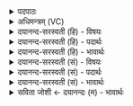<details><summary>पदपाठः</summary>

मधु॑मती॒रिति॒ मधु॑ऽमतीः। नः॒। इषः॑। कृ॒धि॒। यत्। ते॒। सो॒म॒। अदा॑भ्यम्। नाम॑। जागृ॑वि। तस्मै॑। ते॒। सो॒म॒। सोमा॑य। स्वाहा॑। स्वाहा॑। उ॒रु। अ॒न्तरि॑क्षम्। अनु॑। ए॒मि॒। २।
</details>

<details><summary>अधिमन्त्रम् (VC)</summary>

- सोमो देवता
- गोतम ऋषिः
- निचृद् आर्षी पङ्क्तिः
- निषादः
</details>

<details><summary>दयानन्द-सरस्वती (हि) - विषयः</summary>

मनुष्य लोग परस्पर व्यवहार में कैसे वर्त्तें, यह अगले मन्त्र में कहा है ॥
</details>

<details><summary>दयानन्द-सरस्वती (हि) - पदार्थः</summary>

पदार्थान्वयभाषाः -  हे (सोम) ऐश्वर्य्ययुक्त विद्वन् ! आप (नः) हम लोगों के लिये (मधुमतीः) मधुरादिगुणसहित (इषः) अन्न आदि पदार्थों को (कृधि) कीजिये तथा हे (सोम) शुभकर्मों में प्रेरणा करनेवाले विद्वन् ! मैं (यत्) जिससे (ते) आपका (अदाभ्यम्) अहिंसनीय अर्थात् रक्षा करने के योग्य (जागृवि) प्रसिद्ध (नाम) नाम है, (तस्मै) उस (सोमाय) ऐश्वर्य्य की प्राप्ति और (ते) आपके लिये अर्थात् आपकी आज्ञा वर्त्तने के लिये (स्वाहा) सत्यधर्म्म-युक्त क्रिया (स्वाहा) सत्य वाणी और (उरु) (अन्तरिक्षम्) अवकाश को (अनु, एमि) प्राप्त होता हूँ ॥२॥
</details>

<details><summary>दयानन्द-सरस्वती (हि) - भावार्थः</summary>

भावार्थभाषाः -  मनुष्य जैसे अपने सुख के लिये अन्न जलादि पदार्थों को सम्पादन करें, वैसे ही औरों के लिये भी दिया करें। जैसे कोई मनुष्य अपनी प्रशंसा करे, वैसे ही औरों की आप भी किया करें। जैसे विद्वान् लोग अच्छे गुणवाले होते हैं, वैसे आप भी हों ॥२॥
</details>

<details><summary>दयानन्द-सरस्वती (सं) - विषयः</summary>

मनुष्याः परस्परं कथं व्यवहरेयुरित्याह ॥
</details>

<details><summary>दयानन्द-सरस्वती (सं) - पदार्थः</summary>

पदार्थान्वयभाषाः -  हे सोम ऐश्वर्य्ययुक्त विद्वंस्त्वं नोऽस्मभ्यं मधुमतीरिषस्कृधि, तथा हे सोम ! अहं यद्यस्मात् ते तवादाभ्यं जागृवि नामास्ति, तस्मै सोमाय ते तुभ्यं च स्वाहा, सत्यां क्रियां स्वाहा, सत्यां वाणीमुर्वन्तरिक्षं चान्वेमि ॥२॥
</details>

<details><summary>दयानन्द-सरस्वती (सं) - भावार्थः</summary>

भावार्थभाषाः -  मनुष्या यथा स्वसुखायान्नजलादिपदार्थान् सम्पादयेयुस्तथान्येभ्योऽपि देयाः, यथा कश्चित् स्वस्य प्रशंसां कुर्य्यात् तथान्यस्य स्वयमपि कुर्य्यात्, यथा विद्वांसः सद्गुणवन्तः सन्ति, तथा तेऽपि भवेयुरिति ॥२॥
</details>

<details><summary>सविता जोशी ← दयानन्दः (म) - भावार्थः</summary>

भावार्थभाषाः -  माणसे स्वतःसाठी जसे अन्न, पाणी इत्यादी पदार्थ प्राप्त करतात तसे इतरांनाही द्यावे. जसा माणूस स्वतःची प्रशंसा करतो तशी इतरांचीही करावी. विद्वान जसे सद्गुणी असतात तसे आपणही बनावे.
</details>